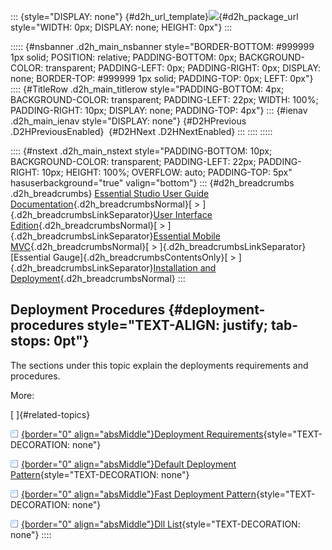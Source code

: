::: {style="DISPLAY: none"}
[](ms-xhelp:///?Id=d2h_url_template){#d2h_url_template}![](!package_url!){#d2h_package_url style="WIDTH: 0px; DISPLAY: none; HEIGHT: 0px"}
:::

::::: {#nsbanner .d2h_main_nsbanner style="BORDER-BOTTOM: #999999 1px solid; POSITION: relative; PADDING-BOTTOM: 0px; BACKGROUND-COLOR: transparent; PADDING-LEFT: 0px; PADDING-RIGHT: 0px; DISPLAY: none; BORDER-TOP: #999999 1px solid; PADDING-TOP: 0px; LEFT: 0px"}
:::: {#TitleRow .d2h_main_titlerow style="PADDING-BOTTOM: 4px; BACKGROUND-COLOR: transparent; PADDING-LEFT: 22px; WIDTH: 100%; PADDING-RIGHT: 10px; DISPLAY: none; PADDING-TOP: 4px"}
::: {#ienav .d2h_main_ienav style="DISPLAY: none"}
[](ms-xhelp:///?Id=60aec5c9-c0a6-4f4b-975c-15b809b052e1){#D2HPrevious .D2HPreviousEnabled}  [](ms-xhelp:///?Id=8cd5fcec-3217-415a-832f-7c7cf7e5bf12){#D2HNext .D2HNextEnabled}
:::
::::
:::::

:::: {#nstext .d2h_main_nstext style="PADDING-BOTTOM: 10px; BACKGROUND-COLOR: transparent; PADDING-LEFT: 22px; PADDING-RIGHT: 10px; HEIGHT: 100%; OVERFLOW: auto; PADDING-TOP: 5px" hasuserbackground="true" valign="bottom"}
::: {#d2h_breadcrumbs .d2h_breadcrumbs}
[Essential Studio User Guide Documentation](ms-xhelp:///?Id=12457748-09e3-4d74-a240-8e049cedf030){.d2h_breadcrumbsNormal}[ \> ]{.d2h_breadcrumbsLinkSeparator}[User Interface Edition](ms-xhelp:///?Id=c29296b7-531c-413b-a0ec-488ca1f7f669){.d2h_breadcrumbsNormal}[ \> ]{.d2h_breadcrumbsLinkSeparator}[Essential Mobile MVC](ms-xhelp:///?Id=74df42e3-5434-4590-9be6-3ae2f911cbbc){.d2h_breadcrumbsNormal}[ \> ]{.d2h_breadcrumbsLinkSeparator}[Essential Gauge]{.d2h_breadcrumbsContentsOnly}[ \> ]{.d2h_breadcrumbsLinkSeparator}[Installation and Deployment](ms-xhelp:///?Id=9d3a2ca7-bcf4-4ed9-8bd2-31949b9ef371){.d2h_breadcrumbsNormal}
:::

## Deployment Procedures {#deployment-procedures style="TEXT-ALIGN: justify; tab-stops: 0pt"}

The sections under this topic explain the deployments requirements and procedures.

More:

[ ]{#related-topics}

[![](button.gif){border="0" align="absMiddle"}Deployment Requirements](ms-xhelp:///?Id=8cd5fcec-3217-415a-832f-7c7cf7e5bf12){style="TEXT-DECORATION: none"}

[![](button.gif){border="0" align="absMiddle"}Default Deployment Pattern](ms-xhelp:///?Id=d5a72d16-1052-4348-a81d-cd8dd8766afc){style="TEXT-DECORATION: none"}

[![](button.gif){border="0" align="absMiddle"}Fast Deployment Pattern](ms-xhelp:///?Id=d083d137-f8d1-4c85-8e1e-0f7fc47d6432){style="TEXT-DECORATION: none"}

[![](button.gif){border="0" align="absMiddle"}Dll List](ms-xhelp:///?Id=ac831a65-ff4a-4fcf-a5c6-7eb2454fcd7b){style="TEXT-DECORATION: none"}
::::
